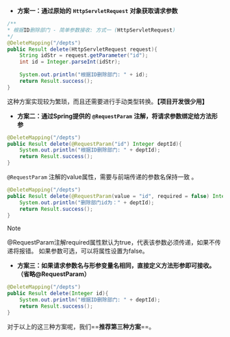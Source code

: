 - **方案一：通过原始的** **`HttpServletRequest`** **对象获取请求参数**
    

```Java
/**
* 根据ID删除部门 - 简单参数接收: 方式一 (HttpServletRequest)
*/
@DeleteMapping("/depts")
public Result delete(HttpServletRequest request){
    String idStr = request.getParameter("id");
    int id = Integer.parseInt(idStr);
    
    System.out.println("根据ID删除部门: " + id);
    return Result.success();
}
```

这种方案实现较为繁琐，而且还需要进行手动类型转换。**【项目开发很少用】**

- **方案二：通过Spring提供的** **`@RequestParam`** **注解，将请求参数绑定给方法形参**
    

```Java
@DeleteMapping("/depts")
public Result delete(@RequestParam("id") Integer deptId){
    System.out.println("根据ID删除部门: " + deptId);
    return Result.success();
}
```

`@RequestParam` 注解的value属性，需要与前端传递的参数名保持一致 。

```java
@DeleteMapping("/depts")  
public Result delete(@RequestParam(value = "id", required = false) Integer deptId){  
    System.out.println("删除部门id为：" + deptId);  
    return Result.success();  
}
```

> [!NOTE]
> @RequestParam注解required属性默认为true，代表该参数必须传递，如果不传递将报错。 如果参数可选，可以将属性设置为false。

  

- **方案三：如果请求参数名与形参变量名相同，直接定义方法形参即可接收。（省略@RequestParam）**
    

```Java
@DeleteMapping("/depts")
public Result delete(Integer id){
    System.out.println("根据ID删除部门: " + deptId);
    return Result.success();
}
```

对于以上的这三种方案呢，我们==**推荐第三种方案**==。